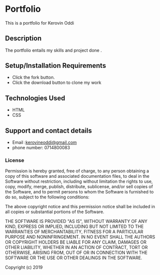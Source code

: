 # Portfolio

####
This is a portfolio for Kerovin Oddi

## Description
The portfolio entails my skills and project done .

## Setup/Installation Requirements
* Click the fork button.  
* Click the download button to clone my work

## Technologies Used
* HTML
* CSS

## Support and contact details
* Email :kerovineoddi@gmail.com
* phone number: 0714800083



### License
Permission is hereby granted, free of charge, to any person obtaining a copy of this software and associated documentation files, to deal in the Software without restriction, including without limitation the rights to use, copy, modify, merge, publish, distribute, sublicense, and/or sell copies of the Software, and to permit persons to whom the Software is furnished to do so, subject to the following conditions:

The above copyright notice and this permission notice shall be included in all copies or substantial portions of the Software.

THE SOFTWARE IS PROVIDED "AS IS", WITHOUT WARRANTY OF ANY KIND, EXPRESS OR IMPLIED, INCLUDING BUT NOT LIMITED TO THE WARRANTIES OF MERCHANTABILITY, FITNESS FOR A PARTICULAR PURPOSE AND NONINFRINGEMENT. IN NO EVENT SHALL THE AUTHORS OR COPYRIGHT HOLDERS BE LIABLE FOR ANY CLAIM, DAMAGES OR OTHER LIABILITY, WHETHER IN AN ACTION OF CONTRACT, TORT OR OTHERWISE, ARISING FROM, OUT OF OR IN CONNECTION WITH THE SOFTWARE OR THE USE OR OTHER DEALINGS IN THE SOFTWARE.

Copyright (c) 2019


  
